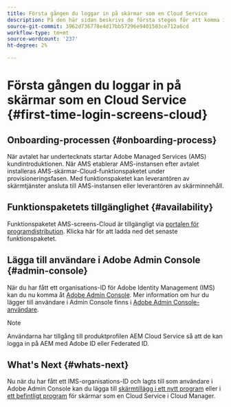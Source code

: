 ```yaml
---
title: Första gången du loggar in på skärmar som en Cloud Service
description: På den här sidan beskrivs de första stegen för att komma igång med skärmar som en Cloud Service.
source-git-commit: 3962d736778e4d17bb57296e9401503ce712a6cd
workflow-type: tm+mt
source-wordcount: '237'
ht-degree: 2%

---
```



# Första gången du loggar in på skärmar som en Cloud Service {#first-time-login-screens-cloud}


## Onboarding-processen {#onboarding-process}

När avtalet har undertecknats startar Adobe Managed Services (AMS) kundintroduktionen. När AMS etablerar AMS-instansen efter avtalet installeras AMS-skärmar-Cloud-funktionspaketet under provisioneringsfasen. Med funktionspaketet kan leverantören av skärmtjänster ansluta till AMS-instansen eller leverantören av skärminnehåll.

## Funktionspaketets tillgänglighet {#availability}

Funktionspaketet AMS-screens-Cloud är tillgängligt via [portalen för programdistribution](https://experience.adobe.com/#/downloads/content/software-distribution/en/aemcloud.html).
Klicka här för att ladda ned det senaste funktionspaketet.

## Lägga till användare i Adobe Admin Console {#admin-console}

När du har fått ett organisations-ID för Adobe Identity Management (IMS) kan du nu komma åt [Adobe Admin Console](https://adminconsole.adobe.com/). Mer information om hur du lägger till användare i Admin Console finns i [Adobe Admin Console-användare](https://helpx.adobe.com/enterprise/admin-guide.html/enterprise/using/users.ug.html).

>[!NOTE]
>Användarna har tillgång till produktprofilen AEM Cloud Service så att de kan logga in på AEM med Adobe ID eller Federated ID.

## What&#39;s Next {#whats-next}

Nu när du har fått ett IMS-organisations-ID och lagts till som användare i Adobe Admin Console kan du lägga till [skärmtillägg i ett nytt program](/help/screens-cloud/onboarding-screens-cloud/add-on-new-program-screens-cloud.md) eller i [ett befintligt program](/help/screens-cloud/onboarding-screens-cloud/add-on-existing-program-screens-cloud.md) för skärmar som en Cloud Service i Cloud Manager.